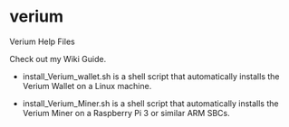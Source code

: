 # verium
Verium Help Files

Check out my Wiki Guide.

- install_Verium_wallet.sh
  is a shell script that automatically installs the Verium Wallet on a Linux machine.

- install_Verium_Miner.sh
  is a shell script that automatically installs the Verium Miner on a Raspberry Pi 3 or similar ARM SBCs.
